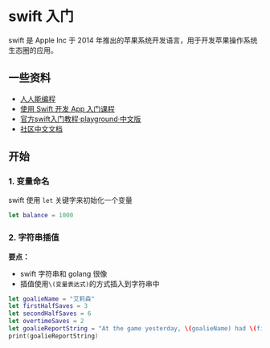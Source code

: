 # swift 入门

swift 是 Apple Inc 于 2014 年推出的苹果系统开发语言，用于开发苹果操作系统生态圈的应用。

## 一些资料
- [人人能编程](https://www.apple.com/cn/everyone-can-code/)
- [使用 Swift 开发 App 入门课程](https://www.apple.com/105/media/cn/education/everyone-can-code/2017/bb05cf6f_6591_4502_ba4a_e84e14c35c01/download-swift/intro-to-app-development-with-swift.ibooks)
- [官方swift入门教程·playground·中文版](https://developer.apple.com/sample-code/swift/downloads/intro-app-dev-curriculum-cn.zip)
- [社区中文文档](https://swiftgg.gitbook.io/swift/) 


## 开始

### 1. 变量命名
swift 使用 `let` 关键字来初始化一个变量
```swift
let balance = 1000
```

### 2. 字符串插值
**要点：**
- swift 字符串和 golang 很像
- 插值使用`\(变量表达式)`的方式插入到字符串中
```swift
let goalieName = "艾莉森"
let firstHalfSaves = 3
let secondHalfSaves = 6
let overtimeSaves = 2
let goalieReportString = "At the game yesterday, \(goalieName) had \(firstHalfSaves) saves in the first half, \(secondHalfSaves) in the second half and \(overtimeSaves) saves in overtime, for a total of \(firstHalfSaves + secondHalfSaves + overtimeSaves) saves."
print(goalieReportString)
```